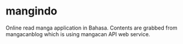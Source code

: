 # mangindo
Online read manga application in Bahasa. Contents are grabbed from mangacanblog which is using mangacan API web service.
